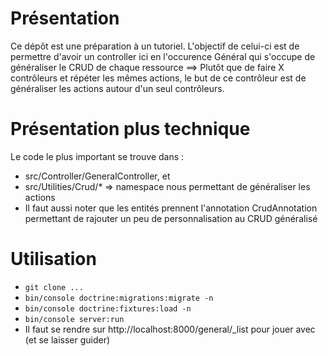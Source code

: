 # Présentation
Ce dépôt est une préparation à un tutoriel.
L'objectif de celui-ci est de permettre d'avoir un controller ici en l'occurence Général qui s'occupe de généraliser le CRUD de chaque ressource ==> Plutôt que de faire X contrôleurs et répéter les mêmes actions, le but de ce contrôleur est de généraliser les actions autour d'un seul contrôleurs.

# Présentation plus technique
Le code le plus important se trouve dans :
- src/Controller/GeneralController, et
- src/Utilities/Crud/* => namespace nous permettant de généraliser les actions
- Il faut aussi noter que les entités prennent l'annotation CrudAnnotation permettant de rajouter un peu de personnalisation au CRUD généralisé

# Utilisation
- `git clone ...`
- `bin/console doctrine:migrations:migrate -n`
- `bin/console doctrine:fixtures:load -n`
- `bin/console server:run`
- Il faut se rendre sur http://localhost:8000/general/_list pour jouer avec (et se laisser guider)